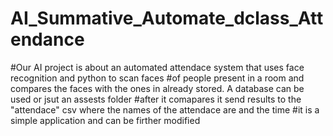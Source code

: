 # AI_Summative_Automate_dclass_Attendance
#Our AI project is about an automated attendace system that uses face recognition and python to scan faces
#of people present in a room and compares the faces with the ones in already stored. A database can be used or jsut an assests folder
#after it comapares it send results to the "attendace" csv where the names of the attendace are and the time 
#it is a simple application and can be firther modified
